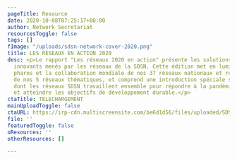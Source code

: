 ```yaml
---
pageTitle: Resource
date: 2020-10-08T07:25:17+00:00
author: Network Secretariat
resourcesToggle: false
tags: []
fImage: "/uploads/sdsn-network-cover-2020.png"
title: LES RÉSEAUX EN ACTION 2020
desc: <p>Le rapport "Les réseaux 2020 en action" présente les solutions et les partenariats
  innovants menés par les réseaux de la SDSN. Cette édition met en lumière les initiatives
  phares et la collaboration mondiale de nos 37 réseaux nationaux et régionaux et
  de nos 5 réseaux thématiques, et comprend une introduction spéciale sur la manière
  dont les réseaux SDSN travaillent ensemble pour répondre à la pandémie COVID-19
  et atteindre les objectifs de développement durable.</p>
ctaTitle: TELECHARGEMENT
mainUploadToggle: false
ctaURL: https://irp-cdn.multiscreensite.com/be6d1d56/files/uploaded/SDSN%20network_2020-web%20final.pdf
file: ''
featuredToggle: false
oResources: ''
otherResources: []

---
```

